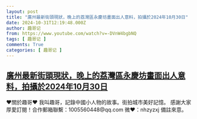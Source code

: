 ```yaml
---
layout: post
title: "廣州最新街頭現狀，晚上的荔灣區永慶坊畫面出人意料，拍攝於2024年10月30日"
date: 2024-10-31T12:19:48.000Z
author: 趣哥记
from: https://www.youtube.com/watch?v=-DVnW4bgbNQ
tags: [ 趣哥记 ]
comments: True
categories: [ 趣哥记 ]
---
```

<!--1730377188000-->
[廣州最新街頭現狀，晚上的荔灣區永慶坊畫面出人意料，拍攝於2024年10月30日](https://www.youtube.com/watch?v=-DVnW4bgbNQ)
------

<div>
♥關於趣哥♥  我叫趣哥，記錄中國小人物的故事。街拍城市美好記憶。  感謝大家厚愛訂閱！合作郵箱聯繫：1005560448@qq.com 微❤：nhzyzxj 備註來意。
</div>
